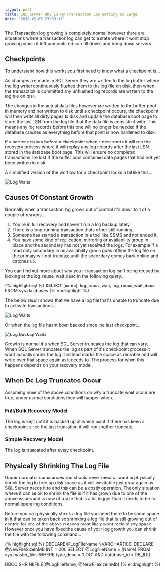 ```yaml
---
layout: post
title: SQL Server Why Is My Transaction Log Getting So Large
date: '2018-05-07 23:09:11'
---
```

The Transaction log growing is completely normal however there are situations where a transaction log can get to a state where it wont stop growing which if left unmonitored can fill drives and bring down servers.

## Checkpoints ##
To understand how this works you first need to know what a checkpoint is...

As changes are made in SQL Server they are written to the log buffer where the log writer continuously flushes them to the log file on disk, then when the transaction is committed any unflushed log records are written to the log file on disk. 

The changes to the actual data files however are written to the buffer pool in memory and not written to disk until a checkpoint occurs, the checkpoint will then write all dirty pages to disk and update the database boot page to store the last LSN from the log file that the data file is consistent with. This means any log records before this one will no longer be needed if the database crashes as everything before that point is now hardened to disk. 

If a server crashes before a checkpoint when it next starts it will run the recovery process where it will replay any log records after the last LSN stored in the database boot page. This will ensure no completed transactions are lost if the buffer pool contained data pages that had not yet been written to disk.

A simplified version of the worflow for a checkpoint looks a bit like this...

![Log Waits]({{site.url}}/content/images/2018-log-growth/checkpoint.gif)

## Causes Of Constant Growth ##
Normally when a transaction log grows out of control it's down to 1 of a couple of reasons...

1. You're in full recovery and haven't run a log backup lately.
1. There is a long running transaction thats either still running.
1. Someone has started a transaction in a tool like SSMS and not ended it. 
1. You have some kind of replication, mirroring or availability group in place and the secondary has not yet received the logs. For example if a read only secondary in an availability group goes offline the log file on the primary will not truncate until the secondary comes back online and catches up.

You can find out more about why you r transaction log isn't being reused by looking at the log_reuse_wait_desc in the following query...

{% highlight sql %}
SELECT 
   [name],
   log_reuse_wait, 
   log_reuse_wait_desc
FROM 
   sys.databases
{% endhighlight %}

The below result shows that we have a log file that's unable to truncate due to activate transactions...

![Log Waits]({{site.url}}/content/images/2018-log-growth\log-reuse-wait.PNG)

Or when the log file hasnt been backed since the last checkpoint...

![Log Backup Waits]({{site.url}}/content/images/2018-log-growth\log-backup-wait.PNG)

Growth is normal it's when SQL Server truncates the log that can vary. When SQL Server truncates the log as part of it's checkpoint process it wont actually shrink the log it instead marks the space as reusable and will write over that space again as it needs to. The process for when this happens depends on your recovery model.

## When Do Log Truncates Occur ##
Assuming none of the above conditions on why a truncate wont occur are true, under normal conditions they will happen when...

### Full/Bulk Recovery Model ###
The log is kept until it is backed up at which point if there has been a checkpoint since the last truncation it will run another truncate.

### Simple Recovery Model ###
The log is truncated after every checkpoint.

## Physically Shrinking The Log File ##
Under normal circumstances you should never need or want to physically shrink the log to free up disk space as it will inevitable just grow again as SQL Server needs it to and this can be a costly operation. The only situation where it can be ok to shrink the file is if it has grown due to one of the above issues and is now of a size that is a lot bigger than it needs to be for normal operating conditions.

Before you can physically shrink a log file you need there to be some space in it that can be taken back so shrinking a log file that is still growing out of control for one of the above reasons most likely wont reclaim any space. However once you have fixed the cause of your log growth you can shrink the file with the following command...

{% highlight sql %}
 DECLARE @LogFileName NVARCHAR(100)
 DECLARE @NewFileSizeInMB INT = 200
 SELECT 
   @LogFileName = [Name]
 FROM 
   sys.master_files 
 WHERE 
   type_desc = 'LOG' AND
   database_id = DB_ID()

DBCC SHRINKFILE(@LogFileName, @NewFileSizeInMb)
{% endhighlight %}